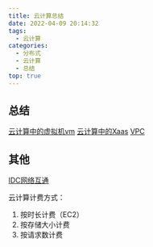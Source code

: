 ```yaml
---
title: 云计算总结
date: 2022-04-09 20:14:32
tags:
  - 云计算
categories:
  - 分布式
  - 云计算  
  - 总结
top: true  
---
```


<p></p>
<!-- more -->

## 总结
 [云计算中的虚拟机vm](../../../../2020/07/29/vm/)
 [云计算中的Xaas](../../../../2019/02/07/xaas/)
 [VPC](../../../../2022/04/09/vpc/)
  
## 其他
 [IDC网络互通](../../../../2019/05/15/netConnection/)

 云计算计费方式：
 1. 按时长计费（EC2）
 2. 按存储大小计费
 3. 按请求数计费


 